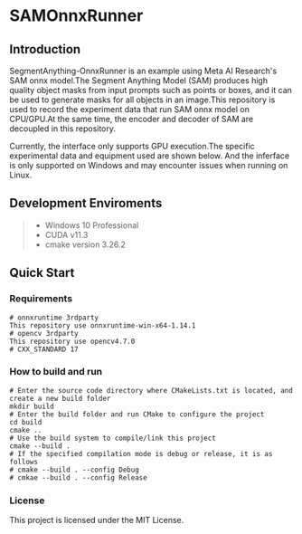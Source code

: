 # SAMOnnxRunner
## Introduction
SegmentAnything-OnnxRunner is an example using Meta AI Research's SAM onnx model.The Segment Anything Model (SAM) produces high quality object masks from input prompts such as points or boxes, and it can be used to generate masks for all objects in an image.This repository is used to record the experiment data that run SAM onnx model on CPU/GPU.At the same time, the encoder and decoder of SAM are decoupled in this repository.

Currently, the interface only supports GPU execution.The specific experimental data and equipment used are shown below. And the inferface is only supported on Windows and may encounter issues when running on Linux.

## Development Enviroments
>  - Windows 10 Professional 
>  - CUDA v11.3
>  - cmake version 3.26.2

## Quick Start

### Requirements
``` 
# onnxruntime 3rdparty
This repository use onnxruntime-win-x64-1.14.1
# opencv 3rdparty
This repository use opencv4.7.0
# CXX_STANDARD 17
```
### How to build and run
```
# Enter the source code directory where CMakeLists.txt is located, and create a new build folder
mkdir build
# Enter the build folder and run CMake to configure the project
cd build
cmake ..
# Use the build system to compile/link this project
cmake --build .
# If the specified compilation mode is debug or release, it is as follows
# cmake --build . --config Debug
# cmkae --build . --config Release
```

### License
This project is licensed under the MIT License.